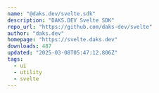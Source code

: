 ```yaml
---
name: "@daks.dev/svelte.sdk"
description: "DAKS.DEV Svelte SDK"
repo_url: "https://github.com/daks-dev/svelte"
author: "daks.dev"
homepage: "https://svelte.daks.dev"
downloads: 487
updated: "2025-03-08T05:47:12.806Z"
tags: 
  - ui
  - utility
  - svelte
---
```

